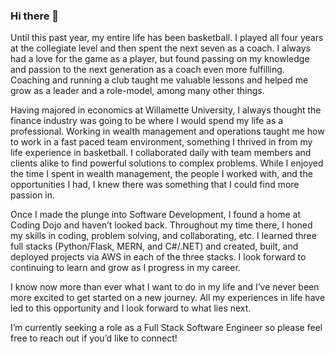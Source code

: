 ### Hi there 👋

Until this past year, my entire life has been basketball. I played all four years at the collegiate level and then spent the next seven as a coach. I always had a love for the game as a player, but found passing on my knowledge and passion to the next generation as a coach even more fulfilling. Coaching and running a club taught me valuable lessons and helped me grow as a leader and a role-model, among many other things.

Having majored in economics at Willamette University, I always thought the finance industry was going to be where I would spend my life as a professional. Working in wealth management and operations taught me how to work in a fast paced team environment, something I thrived in from my life experience in basketball. I collaborated daily with team members and clients alike to find powerful solutions to complex problems. While I enjoyed the time I spent in wealth management, the people I worked with, and the opportunities I had, I knew there was something that I could find more passion in.

Once I made the plunge into Software Development, I found a home at Coding Dojo and haven’t looked back. Throughout my time there, I honed my skills in coding, problem solving, and collaborating, etc. I learned three full stacks (Python/Flask, MERN, and C#/.NET) and created, built, and deployed projects via AWS in each of the three stacks. I look forward to continuing to learn and grow as I progress in my career. 

I know now more than ever what I want to do in my life and I’ve never been more excited to get started on a new journey. All my experiences in life have led to this opportunity and I look forward to what lies next.

I’m currently seeking a role as a Full Stack Software Engineer so please feel free to reach out if you’d like to connect!

<!--
**kylemcnally10/kylemcnally10** is a ✨ _special_ ✨ repository because its `README.md` (this file) appears on your GitHub profile.

Here are some ideas to get you started:

- 🔭 I’m currently working on ...
- 🌱 I’m currently learning ...
- 👯 I’m looking to collaborate on ...
- 🤔 I’m looking for help with ...
- 💬 Ask me about ...
- 📫 How to reach me: ...
- 😄 Pronouns: ...
- ⚡ Fun fact: ...
-->
